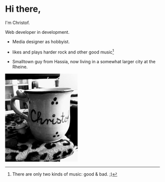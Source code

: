 # Hi there,

I'm Christof.

Web developer in development.


- Media designer as hobbyist.

- likes and plays harder rock and other good music[^1]

- Smalltown guy from Hassia, now living in a somewhat larger city at the Rheine.

![My_Office](CTasse_tiny.jpg)

<!---
Xristof23/Xristof23 is a ✨ special ✨ repository because its `README.md` (this file) appears on your GitHub profile.
You can click the Preview link to take a look at your changes.
--->
[^1]: There are only two kinds of music: good & bad. ;)
